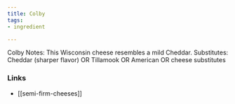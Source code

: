 ```yaml
---
title: Colby
tags:
- ingredient

---
```

Colby Notes: This Wisconsin cheese resembles a mild Cheddar. Substitutes: Cheddar (sharper flavor) OR Tillamook OR American OR cheese substitutes

### Links

* [[semi-firm-cheeses]]

